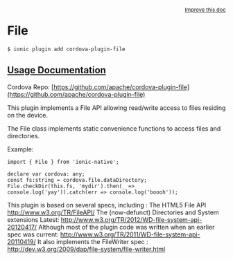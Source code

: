 
<a style="float:right;font-size:12px;" href="http://github.com/driftyco/ionic-native/edit/master/src/@ionic-native/plugins/file/index.ts#L338">
  Improve this doc
</a>

# File
<!-- end header block -->

```
$ ionic plugin add cordova-plugin-file
```

## [Usage Documentation](https://ionicframework.com/docs/v2/native/file/)

Cordova Repo: [https://github.com/apache/cordova-plugin-file](https://github.com/apache/cordova-plugin-file)

<!-- description -->
This plugin implements a File API allowing read/write access to files residing on the device.

The File class implements static convenience functions to access files and directories.

Example:
```
import { File } from 'ionic-native';

declare var cordova: any;
const fs:string = cordova.file.dataDirectory;
File.checkDir(this.fs, 'mydir').then(_ => console.log('yay')).catch(err => console.log('boooh'));
```

 This plugin is based on several specs, including : The HTML5 File API http://www.w3.org/TR/FileAPI/
 The (now-defunct) Directories and System extensions Latest: http://www.w3.org/TR/2012/WD-file-system-api-20120417/
 Although most of the plugin code was written when an earlier spec was current: http://www.w3.org/TR/2011/WD-file-system-api-20110419/
 It also implements the FileWriter spec : http://dev.w3.org/2009/dap/file-system/file-writer.html
<!-- end for prop in method.decorators[0].argumentInfo -->
<!-- end content block -->
<!-- end body block -->
